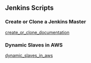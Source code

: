 ## Jenkins Scripts ##

### Create or Clone a Jenkins Master ###
[create_or_clone_documentation](create_or_clone/README.md)

### Dynamic Slaves in AWS ###
[dynamic_slaves_in_aws](slave_manager/README.md)
